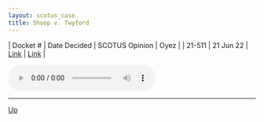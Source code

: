 ```yaml
---
layout: scotus_case
title: Shoop v. Twyford
---
```


| Docket # | Date Decided | SCOTUS Opinion | Oyez |
| 21-511 | 21 Jun 22 | [Link](https://www.supremecourt.gov/opinions/21pdf/596us2r50_2034.pdf) | [Link](https://www.oyez.org/cases/2021/21-511) |

<audio controls>
   <source src='./resources/21-511.mp3' type='audio/mpeg'>
</audio>

<object data='./resources/21-511.pdf' type='application/pdf'></object>

---

[Up](./README.md)